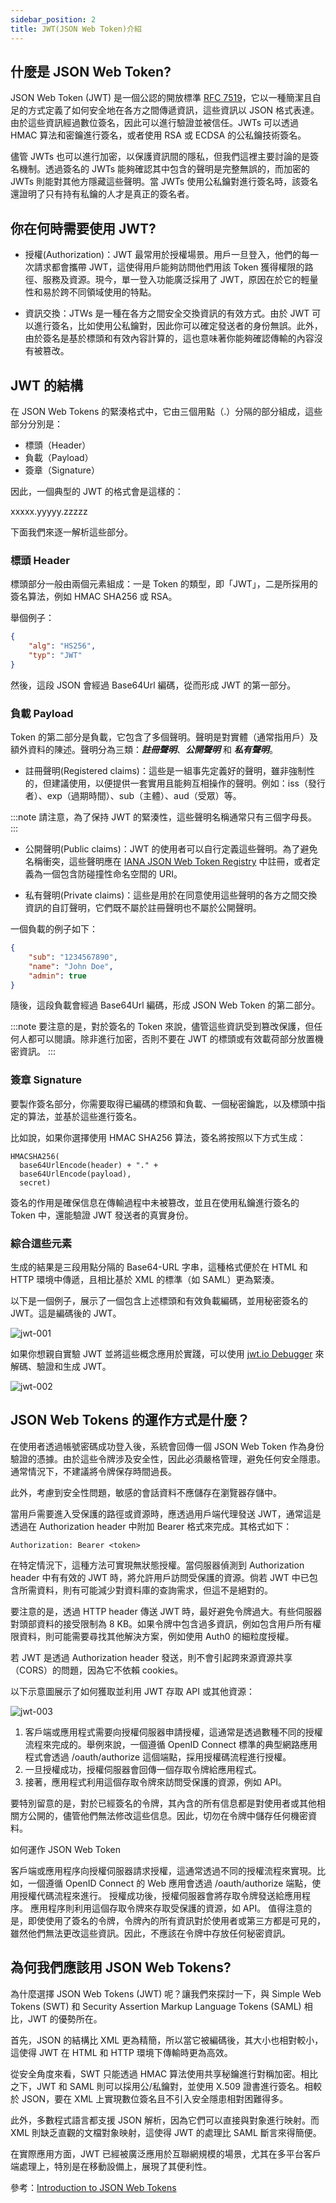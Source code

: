 ```yaml
---
sidebar_position: 2
title: JWT(JSON Web Token)介紹
---
```


## 什麼是 JSON Web Token?

JSON Web Token (JWT) 是一個公認的開放標準 [RFC 7519](https://datatracker.ietf.org/doc/html/rfc7519)，它以一種簡潔且自足的方式定義了如何安全地在各方之間傳遞資訊，這些資訊以 JSON 格式表達。由於這些資訊經過數位簽名，因此可以進行驗證並被信任。JWTs 可以透過 HMAC 算法和密鑰進行簽名，或者使用 RSA 或 ECDSA 的公私鑰技術簽名。

儘管 JWTs 也可以進行加密，以保護資訊間的隱私，但我們這裡主要討論的是簽名機制。透過簽名的 JWTs 能夠確認其中包含的聲明是完整無誤的，而加密的 JWTs 則能對其他方隱藏這些聲明。當 JWTs 使用公私鑰對進行簽名時，該簽名還證明了只有持有私鑰的人才是真正的簽名者。

## 你在何時需要使用 JWT?

* 授權(Authorization)：JWT 最常用於授權場景。用戶一旦登入，他們的每一次請求都會攜帶 JWT，這使得用戶能夠訪問他們用該 Token 獲得權限的路徑、服務及資源。現今，單一登入功能廣泛採用了 JWT，原因在於它的輕量性和易於跨不同領域使用的特點。

* 資訊交換：JTWs 是一種在各方之間安全交換資訊的有效方式。由於 JWT 可以進行簽名，比如使用公私鑰對，因此你可以確定發送者的身份無誤。此外，由於簽名是基於標頭和有效內容計算的，這也意味著你能夠確認傳輸的內容沒有被篡改。

## JWT 的結構

在 JSON Web Tokens 的緊湊格式中，它由三個用點（.）分隔的部分組成，這些部分分別是：

* 標頭（Header）  
* 負載（Payload）  
* 簽章（Signature）  

因此，一個典型的 JWT 的格式會是這樣的：

xxxxx.yyyyy.zzzzz

下面我們來逐一解析這些部分。

### 標頭 Header

標頭部分一般由兩個元素組成：一是 Token 的類型，即「JWT」，二是所採用的簽名算法，例如 HMAC SHA256 或 RSA。

舉個例子：

```json
{
    "alg": "HS256",
    "typ": "JWT"
}
```

然後，這段 JSON 會經過 Base64Url 編碼，從而形成 JWT 的第一部分。

### 負載 Payload

Token 的第二部分是負載，它包含了多個聲明。聲明是對實體（通常指用戶）及額外資料的陳述。聲明分為三類：***註冊聲明***、***公開聲明*** 和 ***私有聲明***。

* 註冊聲明(Registered claims)：這些是一組事先定義好的聲明，雖非強制性的，但建議使用，以便提供一套實用且能夠互相操作的聲明。例如：iss（發行者）、exp（過期時間）、sub（主體）、aud（受眾）等。

:::note
請注意，為了保持 JWT 的緊湊性，這些聲明名稱通常只有三個字母長。
:::

* 公開聲明(Public claims)：JWT 的使用者可以自行定義這些聲明。為了避免名稱衝突，這些聲明應在 [IANA JSON Web Token Registry](https://www.iana.org/assignments/jwt/jwt.xhtml) 中註冊，或者定義為一個包含防碰撞性命名空間的 URI。

* 私有聲明(Private claims)：這些是用於在同意使用這些聲明的各方之間交換資訊的自訂聲明，它們既不屬於註冊聲明也不屬於公開聲明。

一個負載的例子如下：

```json
{
    "sub": "1234567890",
    "name": "John Doe",
    "admin": true
}
```

隨後，這段負載會經過 Base64Url 編碼，形成 JSON Web Token 的第二部分。

:::note
要注意的是，對於簽名的 Token 來說，儘管這些資訊受到篡改保護，但任何人都可以閱讀。除非進行加密，否則不要在 JWT 的標頭或有效載荷部分放置機密資訊。
:::

### 簽章 Signature

要製作簽名部分，你需要取得已編碼的標頭和負載、一個秘密鑰匙，以及標頭中指定的算法，並基於這些進行簽名。

比如說，如果你選擇使用 HMAC SHA256 算法，簽名將按照以下方式生成：

```
HMACSHA256(
  base64UrlEncode(header) + "." +
  base64UrlEncode(payload),
  secret)
```

簽名的作用是確保信息在傳輸過程中未被篡改，並且在使用私鑰進行簽名的 Token 中，還能驗證 JWT 發送者的真實身份。

### 綜合這些元素

生成的結果是三段用點分隔的 Base64-URL 字串，這種格式便於在 HTML 和 HTTP 環境中傳遞，且相比基於 XML 的標準（如 SAML）更為緊湊。

以下是一個例子，展示了一個包含上述標頭和有效負載編碼，並用秘密簽名的 JWT。這是編碼後的 JWT。

![jwt-001](./img/jwt-001.png)

如果你想親自實驗 JWT 並將這些概念應用於實踐，可以使用 [jwt.io Debugger](https://jwt.io/#debugger-io) 來解碼、驗證和生成 JWT。

![jwt-002](./img/jwt-002.png)

## JSON Web Tokens 的運作方式是什麼？

在使用者透過帳號密碼成功登入後，系統會回傳一個 JSON Web Token 作為身份驗證的憑據。由於這些令牌涉及安全性，因此必須嚴格管理，避免任何安全隱患。通常情況下，不建議將令牌保存時間過長。

此外，考慮到安全性問題，敏感的會話資料不應儲存在瀏覽器存儲中。

當用戶需要進入受保護的路徑或資源時，應透過用戶端代理發送 JWT，通常這是透過在 Authorization header 中附加 Bearer 格式來完成。其格式如下：

```
Authorization: Bearer <token>
```

在特定情況下，這種方法可實現無狀態授權。當伺服器偵測到 Authorization header 中有有效的 JWT 時，將允許用戶訪問受保護的資源。倘若 JWT 中已包含所需資料，則有可能減少對資料庫的查詢需求，但這不是絕對的。

要注意的是，透過 HTTP header 傳送 JWT 時，最好避免令牌過大。有些伺服器對頭部資料的接受限制為 8 KB。如果令牌中包含過多資訊，例如包含用戶所有權限資料，則可能需要尋找其他解決方案，例如使用 Auth0 的細粒度授權。

若 JWT 是透過 Authorization header 發送，則不會引起跨來源資源共享（CORS）的問題，因為它不依賴 cookies。

以下示意圖展示了如何獲取並利用 JWT 存取 API 或其他資源：

![jwt-003](./img/jwt-003.png)

1. 客戶端或應用程式需要向授權伺服器申請授權，這通常是透過數種不同的授權流程來完成的。舉例來說，一個遵循 OpenID Connect 標準的典型網路應用程式會透過 /oauth/authorize 這個端點，採用授權碼流程進行授權。
2. 一旦授權成功，授權伺服器會回傳一個存取令牌給應用程式。
3. 接著，應用程式利用這個存取令牌來訪問受保護的資源，例如 API。

要特別留意的是，對於已經簽名的令牌，其內含的所有信息都是對使用者或其他相關方公開的，儘管他們無法修改這些信息。因此，切勿在令牌中儲存任何機密資料。

如何運作 JSON Web Token

客戶端或應用程序向授權伺服器請求授權，這通常透過不同的授權流程來實現。比如，一個遵循 OpenID Connect 的 Web 應用會透過 /oauth/authorize 端點，使用授權代碼流程來進行。
授權成功後，授權伺服器會將存取令牌發送給應用程序。
應用程序則利用這個存取令牌來存取受保護的資源，如 API。
值得注意的是，即使使用了簽名的令牌，令牌內的所有資訊對於使用者或第三方都是可見的，雖然他們無法更改這些資訊。因此，不應該在令牌中存放任何秘密資訊。

## 為何我們應該用 JSON Web Tokens?

為什麼選擇 JSON Web Tokens (JWT) 呢？讓我們來探討一下，與 Simple Web Tokens (SWT) 和 Security Assertion Markup Language Tokens (SAML) 相比，JWT 的優勢所在。

首先，JSON 的結構比 XML 更為精簡，所以當它被編碼後，其大小也相對較小，這使得 JWT 在 HTML 和 HTTP 環境下傳輸時更為高效。

從安全角度來看，SWT 只能透過 HMAC 算法使用共享秘鑰進行對稱加密。相比之下，JWT 和 SAML 則可以採用公/私鑰對，並使用 X.509 證書進行簽名。相較於 JSON，要在 XML 上實現數位簽名且不引入安全隱患相對困難得多。

此外，多數程式語言都支援 JSON 解析，因為它們可以直接與對象進行映射。而 XML 則缺乏直觀的文檔對象映射，這使得 JWT 的處理比 SAML 斷言來得簡便。

在實際應用方面，JWT 已經被廣泛應用於互聯網規模的場景，尤其在多平台客戶端處理上，特別是在移動設備上，展現了其便利性。

參考：[Introduction to JSON Web Tokens](https://jwt.io/introduction)